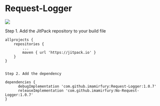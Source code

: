 # Request-Logger
[![](https://jitpack.io/v/imamirfury/Request-Logger.svg)](https://jitpack.io/#imamirfury/Request-Logger)

Step 1. Add the JitPack repository to your build file 

	allprojects {
		repositories {
			...
			maven { url 'https://jitpack.io' }
		}
	}
  
  
    Step 2. Add the dependency

	dependencies {
	      debugImplementation 'com.github.imamirfury:Request-Logger:1.0.7'
	      releaseImplementation 'com.github.imamirfury:No-Request-Logger:1.0.7'
	}
